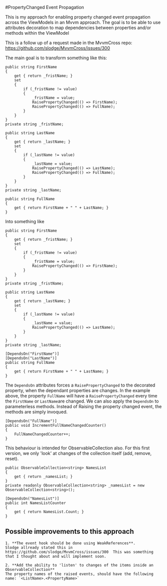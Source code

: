 #PropertyChanged Event Propagation

This is my approach for enabling property changed event propagation across the ViewModels in an Mvvm approach.
The goal is to be able to use attributes decoration to map dependencies between properties and/or methods within the ViewModel

This is a follow up of a request made in the MvvmCross repo: https://github.com/slodge/MvvmCross/issues/300


The main goal is to transform something like this:

	public string FirstName
	{
		get { return _fristName; }
		set
		{
			if (_fristName != value)
			{
				_fristName = value;
				RaisePropertyChanged(() => FirstName);
				RaisePropertyChanged(() => FullName);
			}
		}
	}
	private string _fristName;
	
	public string LastName
	{
		get { return _lastName; }
		set
		{
			if (_lastName != value)
			{
				_lastName = value;
				RaisePropertyChanged(() => LastName);
				RaisePropertyChanged(() => FullName);
			}
		}
	}
	private string _lastName;
	
	public string FullName
	{
		get { return FirstName + " " + LastName; }
	}
	
Into something like

	public string FirstName
	{
		get { return _fristName; }
		set
		{
			if (_fristName != value)
			{
				_fristName = value;
				RaisePropertyChanged(() => FirstName);
			}
		}
	}
	private string _fristName;

	public string LastName
	{
		get { return _lastName; }
		set
		{
			if (_lastName != value)
			{
				_lastName = value;
				RaisePropertyChanged(() => LastName);
			}
		}
	}
	private string _lastName;
	
	[DependsOn("FirstName")]
	[DependsOn("LastName")]
	public string FullName
	{
		get { return FirstName + " " + LastName; }
	}
	
	
The `DependsOn` attributes forces a `RaisePropertyChanged` to the decorated property, when the dependant properties are changes. In the example above, the property `FullName` will have a `RaisePropertyChanged` every time the `FirstName` or `LastName`are changed.
We can also apply the `DependsOn` to parameterless methods. Instead of Raising the property changed event, the methods are simply invoqued.

	[DependsOn("FullName")]
	public void IncrementFullNameChangedCounter()
	{
		FullNameChangedCounter++;
	}
		
		
This behaviour is intended for ObservableCollection also. For this first version, we only 'look' at changes of the collection itself (add, remove, reset).

	public ObservableCollection<string> NamesList
	{
		get { return _namesList; }
	}
	private readonly ObservableCollection<string> _namesList = new ObservableCollection<string>();

	[DependsOn("NamesList")]
	public int NamesListCounter
	{
		get { return NamesList.Count; }
	}

	
## Possible improvements to this approach

	1. **The event hook should be done using WeakReferences**. 
	Slodge allready stated this in https://github.com/slodge/MvvmCross/issues/300  This was something that I thought about and will implement soon.

	2. **Add the ability to 'listen' to changes of the items inside an ObservableCollection**
	The property names of the raised events, should have the following name: `<ListName>.<PropertyName>`